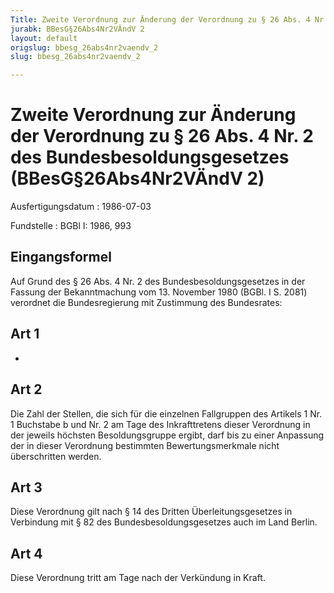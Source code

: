 ```yaml
---
Title: Zweite Verordnung zur Änderung der Verordnung zu § 26 Abs. 4 Nr. 2 des Bundesbesoldungsgesetzes
jurabk: BBesG§26Abs4Nr2VÄndV 2
layout: default
origslug: bbesg_26abs4nr2vaendv_2
slug: bbesg_26abs4nr2vaendv_2

---
```


# Zweite Verordnung zur Änderung der Verordnung zu § 26 Abs. 4 Nr. 2 des Bundesbesoldungsgesetzes (BBesG§26Abs4Nr2VÄndV 2)

Ausfertigungsdatum
:   1986-07-03

Fundstelle
:   BGBl I: 1986, 993



## Eingangsformel

Auf Grund des § 26 Abs. 4 Nr. 2 des Bundesbesoldungsgesetzes in der
Fassung der Bekanntmachung vom 13. November 1980 (BGBl. I S. 2081)
verordnet die Bundesregierung mit Zustimmung des Bundesrates:


## Art 1

-


## Art 2

Die Zahl der Stellen, die sich für die einzelnen Fallgruppen des
Artikels 1 Nr. 1 Buchstabe b und Nr. 2 am Tage des Inkrafttretens
dieser Verordnung in der jeweils höchsten Besoldungsgruppe ergibt,
darf bis zu einer Anpassung der in dieser Verordnung bestimmten
Bewertungsmerkmale nicht überschritten werden.


## Art 3

Diese Verordnung gilt nach § 14 des Dritten Überleitungsgesetzes in
Verbindung mit § 82 des Bundesbesoldungsgesetzes auch im Land Berlin.


## Art 4

Diese Verordnung tritt am Tage nach der Verkündung in Kraft.


